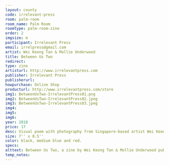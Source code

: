 ```yaml
---
layout: county 
code: irrelevant-press
room: palm-room
room_name: Palm Room
roomtype: palm-room-zine
order: 2
imgsize: m
participant: Irrelevant Press
email: irrelpress@gmail.com
artist: Wei Keong Tan & Mollie Underwood
title: Between Us Two
redirect: 
type: zine
artisturl: http://www.irrelevantpress.com
publisher: Irrelevant Press
publisherurl: 
howpurchase: Online Shop
producturl: http://www.irrelevantpress.com/store
img1: BetweenUsTwo-IrrelevantPress01.png
img2: BetweenUsTwo-IrrelevantPress02.jpeg
img3: BetweenUsTwo-IrrelevantPress03.jpeg
img4: 
img5: 
img6: 
year: 2018
price: 17
desc: Visual poem with photography from Singapore-based artist Wei Keong Tan and poetry by Irrelevant Press co-founder Mollie Underwood. Risographed zine in black, medium blue and red., , Hand sewn by Wei Keong Tan., , Edition of 100.
size: 7'' x 8.5'' 
color: black, medium blue and red.
specs: 
alttext: Between Us Two, a zine by Wei Keong Tan & Mollie Underwood published by Irrelevant Press.
temp_notes: 
---
```

